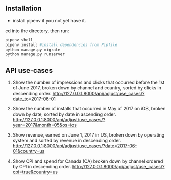 ## Installation
- install pipenv if you not yet have it.

cd into the directory, then run:
```bash
pipenv shell
pipenv install #install dependencies from Pipfile
python manage.py migrate
python manage.py runserver
```

## API use-cases

1. Show the number of impressions and clicks that occurred before the 1st of June 2017, broken down by channel and country, sorted by clicks in descending order.
http://127.0.0.1:8000/api/adjust/use_cases/?date_to=2017-06-01

2. Show the number of installs that occurred in May of 2017 on iOS, broken down by date, sorted by date in ascending order.
http://127.0.0.1:8000/api/adjust/use_cases/?year=2017&month=05&os=ios

3. Show revenue, earned on June 1, 2017 in US, broken down by operating system and sorted by revenue in descending order.
http://127.0.0.1:8000/api/adjust/use_cases/?date=2017-06-01&country=us

4. Show CPI and spend for Canada (CA) broken down by channel ordered by CPI in descending order.
http://127.0.0.1:8000/api/adjust/use_cases/?cpi=true&country=us

